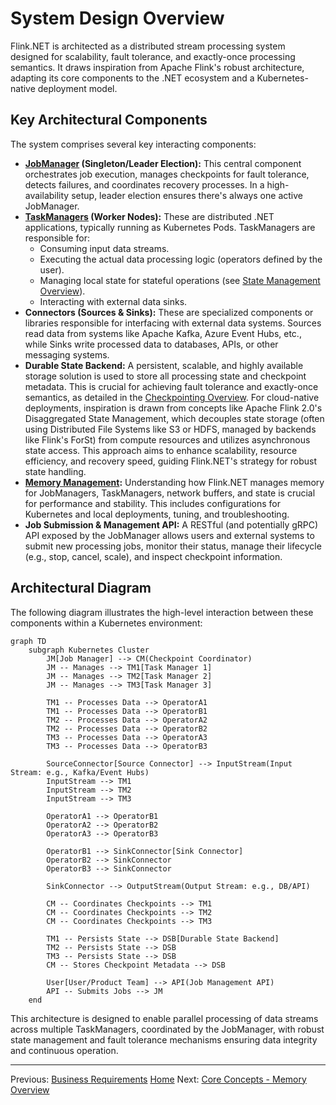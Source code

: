 # System Design Overview

Flink.NET is architected as a distributed stream processing system designed for scalability, fault tolerance, and exactly-once processing semantics. It draws inspiration from Apache Flink's robust architecture, adapting its core components to the .NET ecosystem and a Kubernetes-native deployment model.

## Key Architectural Components

The system comprises several key interacting components:

*   **[JobManager](./Core-Concepts-JobManager.md) (Singleton/Leader Election):** This central component orchestrates job execution, manages checkpoints for fault tolerance, detects failures, and coordinates recovery processes. In a high-availability setup, leader election ensures there's always one active JobManager.
*   **[TaskManagers](./Core-Concepts-TaskManager.md) (Worker Nodes):** These are distributed .NET applications, typically running as Kubernetes Pods. TaskManagers are responsible for:
    *   Consuming input data streams.
    *   Executing the actual data processing logic (operators defined by the user).
    *   Managing local state for stateful operations (see [State Management Overview](./Core-Concepts-State-Management-Overview.md)).
    *   Interacting with external data sinks.
*   **Connectors (Sources & Sinks):** These are specialized components or libraries responsible for interfacing with external data systems. Sources read data from systems like Apache Kafka, Azure Event Hubs, etc., while Sinks write processed data to databases, APIs, or other messaging systems.
*   **Durable State Backend:** A persistent, scalable, and highly available storage solution is used to store all processing state and checkpoint metadata. This is crucial for achieving fault tolerance and exactly-once semantics, as detailed in the [Checkpointing Overview](./Core-Concepts-Checkpointing-Overview.md). For cloud-native deployments, inspiration is drawn from concepts like Apache Flink 2.0's Disaggregated State Management, which decouples state storage (often using Distributed File Systems like S3 or HDFS, managed by backends like Flink's ForSt) from compute resources and utilizes asynchronous state access. This approach aims to enhance scalability, resource efficiency, and recovery speed, guiding Flink.NET's strategy for robust state handling.
*   **[Memory Management](./Core-Concepts-Memory-Overview.md):** Understanding how Flink.NET manages memory for JobManagers, TaskManagers, network buffers, and state is crucial for performance and stability. This includes configurations for Kubernetes and local deployments, tuning, and troubleshooting.
*   **Job Submission & Management API:** A RESTful (and potentially gRPC) API exposed by the JobManager allows users and external systems to submit new processing jobs, monitor their status, manage their lifecycle (e.g., stop, cancel, scale), and inspect checkpoint information.

## Architectural Diagram

The following diagram illustrates the high-level interaction between these components within a Kubernetes environment:

```mermaid
graph TD
    subgraph Kubernetes Cluster
        JM[Job Manager] --> CM(Checkpoint Coordinator)
        JM -- Manages --> TM1[Task Manager 1]
        JM -- Manages --> TM2[Task Manager 2]
        JM -- Manages --> TM3[Task Manager 3]

        TM1 -- Processes Data --> OperatorA1
        TM1 -- Processes Data --> OperatorB1
        TM2 -- Processes Data --> OperatorA2
        TM2 -- Processes Data --> OperatorB2
        TM3 -- Processes Data --> OperatorA3
        TM3 -- Processes Data --> OperatorB3

        SourceConnector[Source Connector] --> InputStream(Input Stream: e.g., Kafka/Event Hubs)
        InputStream --> TM1
        InputStream --> TM2
        InputStream --> TM3

        OperatorA1 --> OperatorB1
        OperatorA2 --> OperatorB2
        OperatorA3 --> OperatorB3

        OperatorB1 --> SinkConnector[Sink Connector]
        OperatorB2 --> SinkConnector
        OperatorB3 --> SinkConnector

        SinkConnector --> OutputStream(Output Stream: e.g., DB/API)

        CM -- Coordinates Checkpoints --> TM1
        CM -- Coordinates Checkpoints --> TM2
        CM -- Coordinates Checkpoints --> TM3

        TM1 -- Persists State --> DSB[Durable State Backend]
        TM2 -- Persists State --> DSB
        TM3 -- Persists State --> DSB
        CM -- Stores Checkpoint Metadata --> DSB

        User[User/Product Team] --> API(Job Management API)
        API -- Submits Jobs --> JM
    end
```

This architecture is designed to enable parallel processing of data streams across multiple TaskManagers, coordinated by the JobManager, with robust state management and fault tolerance mechanisms ensuring data integrity and continuous operation.

---
Previous: [Business Requirements](./Business-Requirements.md)
[Home](https://github.com/devstress/FLINK.NET/blob/main/docs/wiki/Wiki-Structure-Outline.md)
Next: [Core Concepts - Memory Overview](./Core-Concepts-Memory-Overview.md)
